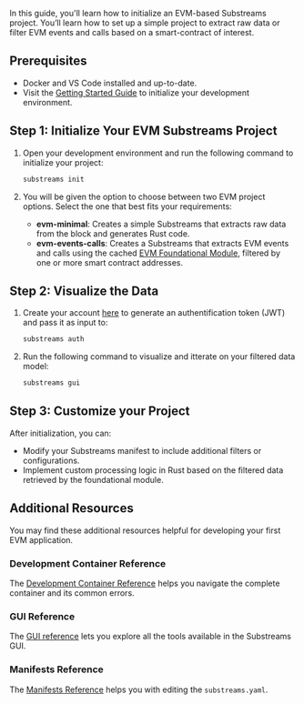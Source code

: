 In this guide, you'll learn how to initialize an EVM-based Substreams project. You’ll learn how to set up a simple project to extract raw data or filter EVM events and calls based on a smart-contract of interest.

## Prerequisites

- Docker and VS Code installed and up-to-date.
- Visit the [Getting Started Guide](https://github.com/streamingfast/substreams-starter) to initialize your development environment.

## Step 1: Initialize Your EVM Substreams Project

1. Open your development environment and run the following command to initialize your project:
    
    ```bash
    substreams init
    ```
    
2. You will be given the option to choose between two EVM project options. Select the one that best fits your requirements:
    - **evm-minimal**: Creates a simple Substreams that extracts raw data from the block and generates Rust code.
    - **evm-events-calls**: Creates a Substreams that extracts EVM events and calls using the cached [EVM Foundational Module](https://substreams.dev/streamingfast/ethereum-common/v0.3.0), filtered by one or more smart contract addresses.


## Step 2: Visualize the Data

1. Create your account [here](https://thegraph.market/) to generate an authentification token (JWT) and pass it as input to: 

    ```bash
    substreams auth
    ```

2. Run the following command to visualize and itterate on your filtered data model:

    ```bash
    substreams gui
    ````

## Step 3: Customize your Project 

After initialization, you can:

- Modify your Substreams manifest to include additional filters or configurations.
- Implement custom processing logic in Rust based on the filtered data retrieved by the foundational module.

## Additional Resources

You may find these additional resources helpful for developing your first EVM application.

### Development Container Reference

The [Development Container Reference](../references/devcontainer-ref.md) helps you navigate the complete container and its common errors. 

### GUI Reference

The [GUI reference](../references/gui.md) lets you explore all the tools available in the Substreams GUI.

### Manifests Reference

The [Manifests Reference](../references/manifests.md) helps you with editing the `substreams.yaml`.

